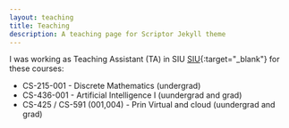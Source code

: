 ```yaml
---
layout: teaching
title: Teaching
description: A teaching page for Scriptor Jekyll theme
---
```


I was working as  Teaching Assistant (TA)  in SIU  [SIU](https://www.siu.edu){:target="_blank"} for these courses: 


* CS-215-001 - Discrete Mathematics (undergrad)
* CS-436-001 - Artificial Intelligence I (uundergrad and grad)
* CS-425 / CS-591 (001,004) - Prin Virtual and cloud (uundergrad and grad)
